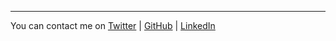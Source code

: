 <hr>
You can contact me on <a href="https://twitter.com/AbuhayJemere" target="_blank">Twitter</a> | <a href="https://github.com/Bura-Abuh/" target="_blank">GitHub</a> | <a href="https://www.linkedin.com/in/birhan-abuhay-jemere-a30b441a3/" target="_blank">LinkedIn</a>
